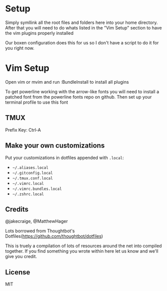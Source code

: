 Setup
==========
Simply symllink all the root files and folders here into your home directory.
After that you will need to do whats listed in the "Vim Setup" section to have
the vim plugins properly installed

Our boxen configuration does this for us so I don't have a script to do it for
you right now.

Vim Setup
==========

Open vim or mvim and run :BundleInstall to install all plugins

To get powerline working with the arrow-like fonts you will need to install
a patched font from the powerline fonts repo on github. Then set up your
terminal profile to use this font

TMUX
-----------------------------
Prefix Key: Ctrl-A

Make your own customizations
----------------------------

Put your customizations in dotfiles appended with `.local`:

* `~/.aliases.local`
* `~/.gitconfig.local`
* `~/.tmux.conf.local`
* `~/.vimrc.local`
* `~/.vimrc.bundles.local`
* `~/.zshrc.local`

Credits
----------------------------

@jakecraige, @MatthewHager

Lots borrowed from Thoughtbot's Dotfiles(https://github.com/thoughtbot/dotfiles)

This is truely a compilation of lots of resources around the net into compiled
together. If you find something you wrote within here let us know and we'll give
you credit.

License
---------------------------
MIT

